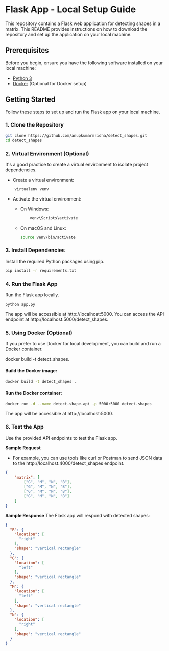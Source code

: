 # Flask App - Local Setup Guide

This repository contains a Flask web application for detecting shapes in a matrix. This README provides instructions on how to download the repository and set up the application on your local machine.

## Prerequisites

Before you begin, ensure you have the following software installed on your local machine:

- [Python 3](https://www.python.org/downloads/)
- [Docker](https://docs.docker.com/get-docker/) (Optional for Docker setup)

## Getting Started

Follow these steps to set up and run the Flask app on your local machine.

### 1. Clone the Repository

```bash
git clone https://github.com/anupkumarmridha/detect_shapes.git
cd detect_shapes
```

### 2. Virtual Environment (Optional)
It's a good practice to create a virtual environment to isolate project dependencies.

- Create a virtual environment:

```bash
    virtualenv venv
```

- Activate the virtual environment:

  - On Windows:

    ```bash
        venv\Scripts\activate
    ```

  - On macOS and Linux:

    ```bash
    source venv/bin/activate
    ```

### 3. Install Dependencies

Install the required Python packages using pip.

```bash
pip install -r requirements.txt
```

### 4. Run the Flask App
Run the Flask app locally.

```bash
python app.py
```
The app will be accessible at http://localhost:5000. You can access the API endpoint at http://localhost:5000/detect_shapes.

### 5. Using Docker (Optional)
If you prefer to use Docker for local development, you can build and run a Docker container.

docker build -t detect_shapes.

#### Build the Docker image:

```bash
docker build -t detect_shapes .
```

#### Run the Docker container:

```bash
docker run -d --name detect-shape-api -p 5000:5000 detect-shapes
```

The app will be accessible at http://localhost:5000.

### 6. Test the App
Use the provided API endpoints to test the Flask app.

**Sample Request**
- For example, you can use tools like curl or Postman to send JSON data to the http://localhost:4000/detect_shapes endpoint.


```json
{
    "matrix": [
        ["G", "M", "N", "B"],
        ["G", "M", "N", "B"],
        ["G", "M", "N", "B"],
        ["G", "M", "N", "B"]
    ]
}
```

**Sample Response**
The Flask app will respond with detected shapes:

```json
{
  "B": {
    "location": [
      "right"
    ],
    "shape": "vertical rectangle"
  },
  "G": {
    "location": [
      "left"
    ],
    "shape": "vertical rectangle"
  },
  "M": {
    "location": [
      "left"
    ],
    "shape": "vertical rectangle"
  },
  "N": {
    "location": [
      "right"
    ],
    "shape": "vertical rectangle"
  }
}
```
